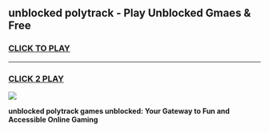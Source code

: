 
## unblocked polytrack - Play Unblocked Gmaes & Free
<h3>
<a href="https://news.freeplayer.one?title=unblocked_polytrack&ref=23F">CLICK TO PLAY</a></h3>
<hr>

<h3>
<a href="https://news.freeplayer.one?title=unblocked_polytrack&ref=23F">CLICK 2 PLAY</a>
  
</h3>

<a href="https://news.freeplayer.one?title=unblocked_polytrack&ref=23F/"><img src="https://clearcache.store/games.png"></a>


**unblocked polytrack games unblocked: Your Gateway to Fun and Accessible Online Gaming**
